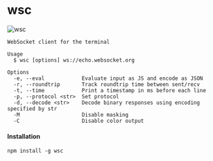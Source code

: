 # wsc

![wsc](https://cloud.githubusercontent.com/assets/817212/17082515/f71c2b5c-5135-11e6-8600-aa096bbeea65.png)

```
WebSocket client for the terminal

Usage
  $ wsc [options] ws://echo.websocket.org

Options
  -e, --eval            Evaluate input as JS and encode as JSON
  -r, --roundtrip       Track roundtrip time between sent/recv
  -t, --time            Print a timestamp in ms before each line
  -p, --protocol <str>  Set protocol
  -d, --decode <str>    Decode binary responses using encoding specified by str
  -M                    Disable masking
  -C                    Disable color output
```

#### Installation

```
npm install -g wsc
```
